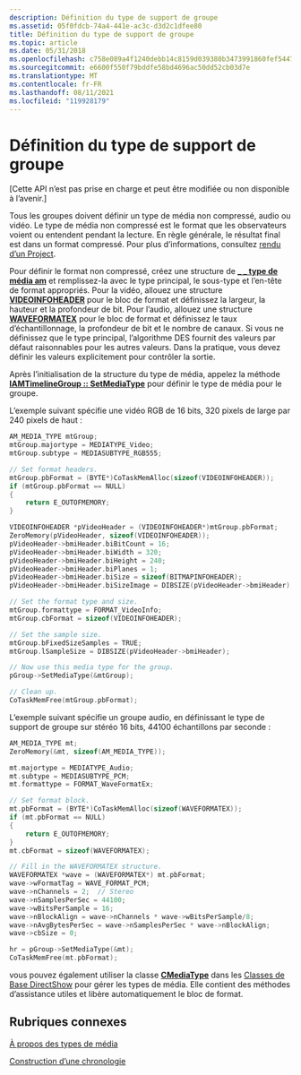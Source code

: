 ```yaml
---
description: Définition du type de support de groupe
ms.assetid: 05f0fdcb-74a4-441e-ac3c-d3d2c1dfee80
title: Définition du type de support de groupe
ms.topic: article
ms.date: 05/31/2018
ms.openlocfilehash: c758e089a4f1240debb14c8159d039380b3473991860fef54470c12c1c00b1e1
ms.sourcegitcommit: e6600f550f79bddfe58bd4696ac50dd52cb03d7e
ms.translationtype: MT
ms.contentlocale: fr-FR
ms.lasthandoff: 08/11/2021
ms.locfileid: "119928179"
---
```

# <a name="setting-the-group-media-type"></a>Définition du type de support de groupe

\[Cette API n’est pas prise en charge et peut être modifiée ou non disponible à l’avenir.\]

Tous les groupes doivent définir un type de média non compressé, audio ou vidéo. Le type de média non compressé est le format que les observateurs voient ou entendent pendant la lecture. En règle générale, le résultat final est dans un format compressé. Pour plus d’informations, consultez [rendu d’un Project](rendering-a-project.md).

Pour définir le format non compressé, créez une structure de [**\_ \_ type de média am**](/windows/win32/api/strmif/ns-strmif-am_media_type) et remplissez-la avec le type principal, le sous-type et l’en-tête de format appropriés. Pour la vidéo, allouez une structure [**VIDEOINFOHEADER**](/previous-versions/windows/desktop/api/amvideo/ns-amvideo-videoinfoheader) pour le bloc de format et définissez la largeur, la hauteur et la profondeur de bit. Pour l’audio, allouez une structure [**WAVEFORMATEX**](/previous-versions/dd757713(v=vs.85)) pour le bloc de format et définissez le taux d’échantillonnage, la profondeur de bit et le nombre de canaux. Si vous ne définissez que le type principal, l’algorithme DES fournit des valeurs par défaut raisonnables pour les autres valeurs. Dans la pratique, vous devez définir les valeurs explicitement pour contrôler la sortie.

Après l’initialisation de la structure du type de média, appelez la méthode [**IAMTimelineGroup :: SetMediaType**](iamtimelinegroup-setmediatype.md) pour définir le type de média pour le groupe.

L’exemple suivant spécifie une vidéo RGB de 16 bits, 320 pixels de large par 240 pixels de haut :


```C++
AM_MEDIA_TYPE mtGroup;  
mtGroup.majortype = MEDIATYPE_Video;
mtGroup.subtype = MEDIASUBTYPE_RGB555;

// Set format headers.
mtGroup.pbFormat = (BYTE*)CoTaskMemAlloc(sizeof(VIDEOINFOHEADER));
if (mtGroup.pbFormat == NULL)
{
    return E_OUTOFMEMORY;
}

VIDEOINFOHEADER *pVideoHeader = (VIDEOINFOHEADER*)mtGroup.pbFormat;
ZeroMemory(pVideoHeader, sizeof(VIDEOINFOHEADER));
pVideoHeader->bmiHeader.biBitCount = 16;
pVideoHeader->bmiHeader.biWidth = 320;
pVideoHeader->bmiHeader.biHeight = 240;
pVideoHeader->bmiHeader.biPlanes = 1;
pVideoHeader->bmiHeader.biSize = sizeof(BITMAPINFOHEADER);
pVideoHeader->bmiHeader.biSizeImage = DIBSIZE(pVideoHeader->bmiHeader);

// Set the format type and size.
mtGroup.formattype = FORMAT_VideoInfo;
mtGroup.cbFormat = sizeof(VIDEOINFOHEADER);

// Set the sample size.
mtGroup.bFixedSizeSamples = TRUE;
mtGroup.lSampleSize = DIBSIZE(pVideoHeader->bmiHeader);

// Now use this media type for the group.
pGroup->SetMediaType(&mtGroup);

// Clean up.
CoTaskMemFree(mtGroup.pbFormat);
```



L’exemple suivant spécifie un groupe audio, en définissant le type de support de groupe sur stéréo 16 bits, 44100 échantillons par seconde :


```C++
AM_MEDIA_TYPE mt;  
ZeroMemory(&mt, sizeof(AM_MEDIA_TYPE));

mt.majortype = MEDIATYPE_Audio;
mt.subtype = MEDIASUBTYPE_PCM;
mt.formattype = FORMAT_WaveFormatEx;

// Set format block.
mt.pbFormat = (BYTE*)CoTaskMemAlloc(sizeof(WAVEFORMATEX));
if (mt.pbFormat == NULL)
{
    return E_OUTOFMEMORY;
}
mt.cbFormat = sizeof(WAVEFORMATEX);

// Fill in the WAVEFORMATEX structure.
WAVEFORMATEX *wave = (WAVEFORMATEX*) mt.pbFormat;
wave->wFormatTag = WAVE_FORMAT_PCM;
wave->nChannels = 2;  // Stereo
wave->nSamplesPerSec = 44100;
wave->wBitsPerSample = 16;
wave->nBlockAlign = wave->nChannels * wave->wBitsPerSample/8;
wave->nAvgBytesPerSec = wave->nSamplesPerSec * wave->nBlockAlign; 
wave->cbSize = 0;

hr = pGroup->SetMediaType(&mt);
CoTaskMemFree(mt.pbFormat);
```



vous pouvez également utiliser la classe [**CMediaType**](cmediatype.md) dans les [Classes de Base DirectShow](directshow-base-classes.md) pour gérer les types de média. Elle contient des méthodes d’assistance utiles et libère automatiquement le bloc de format.

## <a name="related-topics"></a>Rubriques connexes

<dl> <dt>

[À propos des types de média](about-media-types.md)
</dt> <dt>

[Construction d’une chronologie](constructing-a-timeline.md)
</dt> </dl>

 

 
